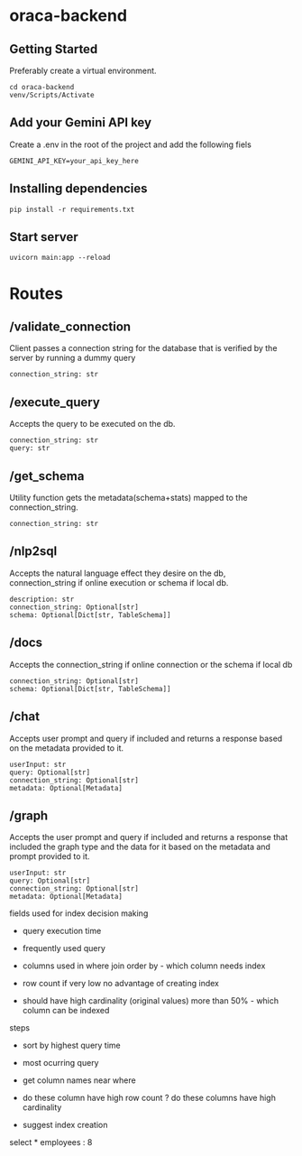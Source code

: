 ﻿# oraca-backend

## Getting Started

Preferably create a virtual environment.
```
cd oraca-backend
venv/Scripts/Activate
```

## Add your Gemini API key
Create a .env in the root of the project and add the following fiels
```
GEMINI_API_KEY=your_api_key_here
```

## Installing dependencies
```
pip install -r requirements.txt
```

## Start server
```
uvicorn main:app --reload
```

# Routes
## /validate_connection
Client passes a connection string for the database that is verified by the server by running a dummy query
```
connection_string: str
```

## /execute_query
Accepts the query to be executed on the db.
```
connection_string: str
query: str
```

## /get_schema
Utility function gets the metadata(schema+stats) mapped to the connection_string.
```
connection_string: str
```

## /nlp2sql
Accepts the natural language effect they desire on the db, connection_string if online execution or schema if local db.
```
description: str
connection_string: Optional[str]
schema: Optional[Dict[str, TableSchema]]
```

## /docs
Accepts the connection_string if online connection or the schema if local db
```
connection_string: Optional[str]
schema: Optional[Dict[str, TableSchema]]
```

## /chat
Accepts user prompt and query if included and returns a response based on the metadata provided to it.
```
userInput: str
query: Optional[str]
connection_string: Optional[str]
metadata: Optional[Metadata]
```

## /graph
Accepts the user prompt and query if included and returns a response that included the graph type and the data for it based on the metadata and prompt provided to it.
```
userInput: str
query: Optional[str]
connection_string: Optional[str]
metadata: Optional[Metadata]
```

fields used for index decision making

- query execution time
- frequently used query
- columns used in where join order by - which column needs index

- row count if very low no advantage of creating index
- should have high cardinality (original values) more than 50% - which column can be indexed

steps
- sort by highest query time
- most ocurring query
- get column names near where
- do these column have high row count ? do these columns have high cardinality

- suggest index creation

select * employees : 8
